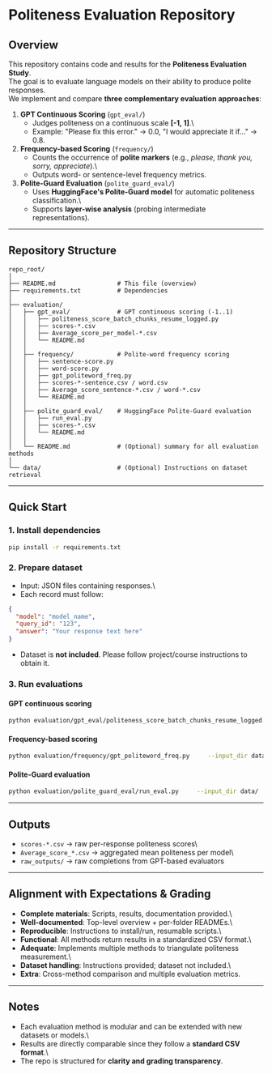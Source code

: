 #  Politeness Evaluation Repository

##  Overview

This repository contains code and results for the **Politeness
Evaluation Study**.\
The goal is to evaluate language models on their ability to produce
polite responses.\
We implement and compare **three complementary evaluation approaches**:

1.  **GPT Continuous Scoring** (`gpt_eval/`)
    -   Judges politeness on a continuous scale **\[-1, 1\]**.\
    -   Example: "Please fix this error." → 0.0, "I would appreciate it
        if..." → 0.8.
2.  **Frequency-based Scoring** (`frequency/`)
    -   Counts the occurrence of **polite markers** (e.g., *please,
        thank you, sorry, appreciate*).\
    -   Outputs word- or sentence-level frequency metrics.
3.  **Polite-Guard Evaluation** (`polite_guard_eval/`)
    -   Uses **HuggingFace's Polite-Guard model** for automatic
        politeness classification.\
    -   Supports **layer-wise analysis** (probing intermediate
        representations).

------------------------------------------------------------------------

##  Repository Structure

    repo_root/
    │
    ├── README.md                 # This file (overview)
    ├── requirements.txt          # Dependencies
    │
    ├── evaluation/
    │   ├── gpt_eval/             # GPT continuous scoring (-1..1)
    │   │   ├── politeness_score_batch_chunks_resume_logged.py
    │   │   ├── scores-*.csv
    │   │   ├── Average_score_per_model-*.csv
    │   │   └── README.md
    │   │
    │   ├── frequency/            # Polite-word frequency scoring
    │   │   ├── sentence-score.py
    │   │   ├── word-score.py
    │   │   ├── gpt_politeword_freq.py
    │   │   ├── scores-*-sentence.csv / word.csv
    │   │   ├── Average_score_sentence-*.csv / word-*.csv
    │   │   └── README.md
    │   │
    │   ├── polite_guard_eval/    # HuggingFace Polite-Guard evaluation
    │   │   ├── run_eval.py
    │   │   ├── scores-*.csv
    │   │   └── README.md
    │   │
    │   └── README.md             # (Optional) summary for all evaluation methods
    │
    └── data/                     # (Optional) Instructions on dataset retrieval

------------------------------------------------------------------------

##  Quick Start

### 1. Install dependencies

``` bash
pip install -r requirements.txt
```

### 2. Prepare dataset

-   Input: JSON files containing responses.\
-   Each record must follow:

``` json
{
  "model": "model_name",
  "query_id": "123",
  "answer": "Your response text here"
}
```

-   Dataset is **not included**. Please follow project/course
    instructions to obtain it.

### 3. Run evaluations

#### GPT continuous scoring

``` bash
python evaluation/gpt_eval/politeness_score_batch_chunks_resume_logged.py     --input_dir data/     --out evaluation/gpt_eval/scores-1B.csv     --model gpt-4o-mini     --chunk_size 100     --rpm 200
```

#### Frequency-based scoring

``` bash
python evaluation/frequency/gpt_politeword_freq.py     --input_dir data/     --out evaluation/frequency/scores-1B-sentence.csv     --model gpt-4o-mini
```

#### Polite-Guard evaluation

``` bash
python evaluation/polite_guard_eval/run_eval.py     --input_dir data/     --out evaluation/polite_guard_eval/scores-1B.csv
```

------------------------------------------------------------------------

##  Outputs

-   `scores-*.csv` → raw per-response politeness scores\
-   `Average_score_*.csv` → aggregated mean politeness per model\
-   `raw_outputs/` → raw completions from GPT-based evaluators

------------------------------------------------------------------------

## Alignment with Expectations & Grading

-   **Complete materials**: Scripts, results, documentation provided.\
-   **Well-documented**: Top-level overview + per-folder READMEs.\
-   **Reproducible**: Instructions to install/run, resumable scripts.\
-   **Functional**: All methods return results in a standardized CSV
    format.\
-   **Adequate**: Implements multiple methods to triangulate politeness
    measurement.\
-   **Dataset handling**: Instructions provided; dataset not included.\
-   **Extra**: Cross-method comparison and multiple evaluation metrics.

------------------------------------------------------------------------

## Notes

-   Each evaluation method is modular and can be extended with new
    datasets or models.\
-   Results are directly comparable since they follow a **standard CSV
    format**.\
-   The repo is structured for **clarity and grading transparency**.
